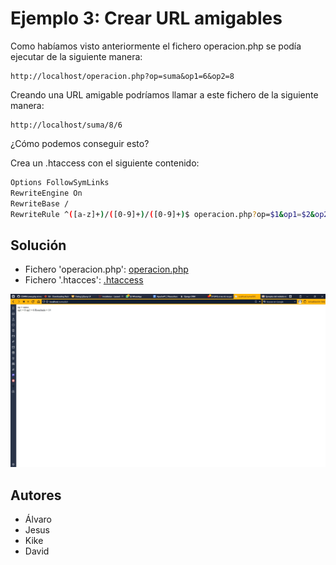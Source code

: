 # Ejemplo 3: Crear URL amigables

Como habíamos visto anteriormente el fichero operacion.php se podía ejecutar de la siguiente manera:
```
http://localhost/operacion.php?op=suma&op1=6&op2=8
```

Creando una URL amigable podríamos llamar a este fichero de la siguiente manera:

```
http://localhost/suma/8/6
```

¿Cómo podemos conseguir esto?

Crea un .htaccess con el siguiente contenido:

```bash
Options FollowSymLinks
RewriteEngine On
RewriteBase /
RewriteRule ^([a-z]+)/([0-9]+)/([0-9]+)$ operacion.php?op=$1&op1=$2&op2=$3
```

## Solución

- Fichero 'operacion.php': [operacion.php](ejercicio3/operacion.php)
- Fichero '.htacces': [.htaccess](ejercicio3/htaccess)

![Image](https://github.com/jpritin/DAW-Rewrite/blob/26f0fbbb5f29060289e29dfc1fd35ffec4847bcc/ejercicio3/pruebaEj3.jpeg)

## Autores
- Álvaro
- Jesus
- Kike
- David
